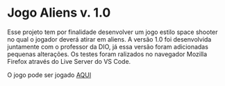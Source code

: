 # Jogo Aliens  v. 1.0

Esse projeto tem por finalidade desenvolver um jogo estilo space shooter no qual o jogador deverá atirar em aliens. A versão 1.0 foi desenvolvida juntamente com o professor da DIO, já essa versão foram adicionadas pequenas alterações. Os testes foram ralizados no navegador Mozilla Firefox através do Live Server do VS Code.



O jogo pode ser jogado [AQUI](https://igor-wolf.github.io/JogoAliens/)

